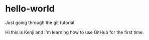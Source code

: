 # hello-world
Just going through the git tutorial

Hi this is Kenji and I'm learning how to use GitHub for the first time.
